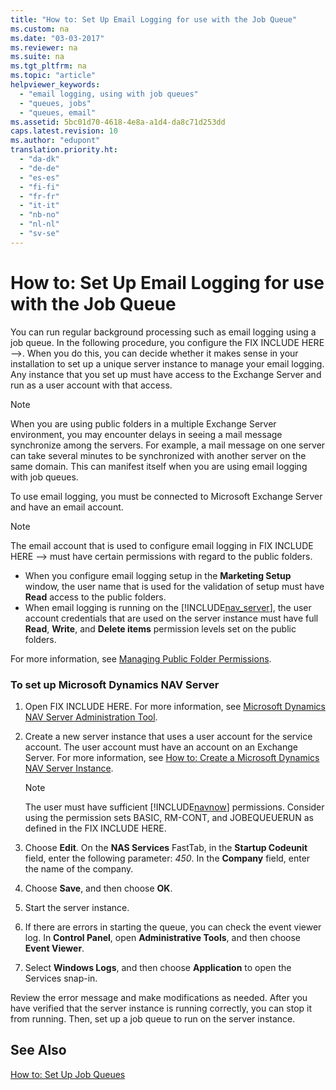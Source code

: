 ```yaml
---
title: "How to: Set Up Email Logging for use with the Job Queue"
ms.custom: na
ms.date: "03-03-2017"
ms.reviewer: na
ms.suite: na
ms.tgt_pltfrm: na
ms.topic: "article"
helpviewer_keywords: 
  - "email logging, using with job queues"
  - "queues, jobs"
  - "queues, email"
ms.assetid: 5bc01d70-4618-4e8a-a1d4-da8c71d253dd
caps.latest.revision: 10
ms.author: "edupont"
translation.priority.ht: 
  - "da-dk"
  - "de-de"
  - "es-es"
  - "fi-fi"
  - "fr-fr"
  - "it-it"
  - "nb-no"
  - "nl-nl"
  - "sv-se"
---
```

# How to: Set Up Email Logging for use with the Job Queue
You can run regular background processing such as email logging using a job queue. In the following procedure, you configure the FIX INCLUDE HERE<!--FIX INCLUDE HERE<!--[!INCLUDE[nav_server](../../BusinessFunctionality/IntegratingWithMicrosoftOffice/includes/nav_server_md.md)] --> -->. When you do this, you can decide whether it makes sense in your installation to set up a unique server instance to manage your email logging. Any instance that you set up must have access to the Exchange Server and run as a user account with that access.  
  
> [!NOTE]  
>  When you are using public folders in a multiple Exchange Server environment, you may encounter delays in seeing a mail message synchronize among the servers. For example, a mail message on one server can take several minutes to be synchronized with another server on the same domain. This can manifest itself when you are using email logging with job queues.  
  
 To use email logging, you must be connected to Microsoft Exchange Server and have an email account.  
  
> [!NOTE]  
>  The email account that is used to configure email logging in FIX INCLUDE HERE<!--FIX INCLUDE HERE<!--[!INCLUDE[navnow](../../ApplicationDesign/includes/navnow_md.md)] --> --> must have certain permissions with regard to the public folders.  
>   
>  -   When you configure email logging setup in the **Marketing Setup** window, the user name that is used for the validation of setup must have **Read** access to the public folders.  
> -   When email logging is running on the [!INCLUDE[nav_server](../../BusinessFunctionality/IntegratingWithMicrosoftOffice/includes/nav_server_md.md)], the user account credentials that are used on the server instance must have full **Read**, **Write**, and **Delete items** permission levels set on the public folders.  
>   
>  For more information, see [Managing Public Folder Permissions](http://go.microsoft.com/fwlink/?LinkId=246183).  
  
### To set up Microsoft Dynamics NAV Server  
  
1.  Open FIX INCLUDE HERE<!--[!INCLUDE[nav_admin](../../BusinessFunctionality/LoggingAndTrackingEmailInteractions/includes/nav_admin_md.md)] -->. For more information, see [Microsoft Dynamics NAV Server Administration Tool](../Topic/Microsoft%20Dynamics%20NAV%20Server%20Administration%20Tool.md).  
  
2.  Create a new server instance that uses a user account for the service account. The user account must have an account on an Exchange Server. For more information, see [How to: Create a Microsoft Dynamics NAV Server Instance](../Topic/How%20to:%20Create%20a%20Microsoft%20Dynamics%20NAV%20Server%20Instance.md).  
  
    > [!NOTE]  
    >  The user must have sufficient [!INCLUDE[navnow](../../ApplicationDesign/includes/navnow_md.md)] permissions. Consider using the permission sets BASIC, RM\-CONT, and JOBEQUEUERUN as defined in the FIX INCLUDE HERE<!--[!INCLUDE[demolong](../../ApplicationDesign/includes/demolong_md.md)] -->.  
  
3.  Choose **Edit**. On the **NAS Services** FastTab, in the **Startup Codeunit** field, enter the following parameter: *450*. In the **Company** field, enter the name of the company.  
  
4.  Choose **Save**, and then choose **OK**.  
  
5.  Start the server instance.  
  
6.  If there are errors in starting the queue, you can check the event viewer log. In **Control Panel**, open **Administrative Tools**, and then choose **Event Viewer**.  
  
7.  Select **Windows Logs**, and then choose **Application** to open the Services snap\-in.  
  
 Review the error message and make modifications as needed. After you have verified that the server instance is running correctly, you can stop it from running. Then, set up a job queue to run on the server instance.  
  
## See Also  
 [How to: Set Up Job Queues](../../SetupAndAdministration/how-to-set-up-job-queues.md)